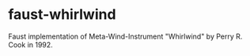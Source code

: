 # faust-whirlwind
Faust implementation of Meta-Wind-Instrument "Whirlwind" by Perry R. Cook in 1992.
